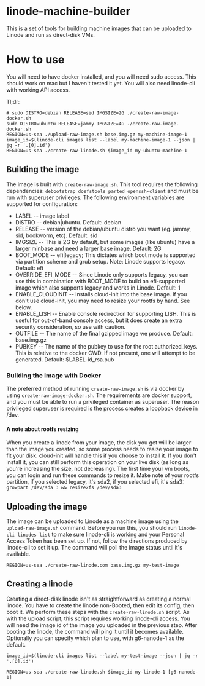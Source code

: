 # linode-machine-builder

This is a set of tools for building machine images that can be uploaded to Linode and run as direct-disk VMs.

# How to use

You will need to have docker installed, and you will need sudo access. This should work on mac but I haven't tested it yet. You will also need linode-cli with working API access.

Tl;dr:
```
# sudo DISTRO=debian RELEASE=sid IMGSIZE=2G ./create-raw-image-docker.sh
sudo DISTRO=ubuntu RELEASE=jammy IMGSIZE=4G ./create-raw-image-docker.sh
REGION=us-sea ./upload-raw-image.sh base.img.gz my-machine-image-1
image_id=$(linode-cli images list --label my-machine-image-1 --json | jq -r '.[0].id')
REGION=us-sea ./create-raw-linode.sh $image_id my-ubuntu-machine-1
```

## Building the image

The image is built with `create-raw-image.sh`. This tool requires the following dependencies: `debootstrap dosfstools parted openssh-client` and must be run with superuser privileges. The following environment variables are supported for configuration:
* LABEL -- image label
* DISTRO -- debian|ubuntu. Default: debian
* RELEASE -- version of the debian/ubuntu distro you want (eg. jammy, sid, bookworm, etc). Default: sid
* IMGSIZE -- This is 2G by default, but some images (like ubuntu) have a larger minbase and need a larger base image. Default: 2G
* BOOT_MODE -- efi|legacy; This dictates which boot mode is supported via partition scheme and grub setup. Note: Linode supports legacy. Default: efi
* OVERRIDE_EFI_MODE -- Since Linode only supports legacy, you can use this in combination with BOOT_MODE to build an efi-supported image which also supports legacy and works in Linode. Default: 1
* ENABLE_CLOUDINIT -- installs cloud-init into the base image. If you don't use cloud-init, you may need to resize your rootfs by hand. See below.
* ENABLE_LISH -- Enable console redirection for supporting LISH. This is useful for out-of-band console access, but it does create an extra security consideration, so use with caution.
* OUTFILE -- The name of the final gzipped image we produce. Default: base.img.gz
* PUBKEY -- The name of the pubkey to use for the root authorized_keys. This is relative to the docker CWD. If not present, one will attempt to be generated. Default: $LABEL-id_rsa.pub

### Building the image with Docker

The preferred method of running `create-raw-image.sh` is via docker by using `create-raw-image-docker.sh`. The requirements are docker support, and you must be able to run a privileged container as superuser. The reason privileged superuser is required is the process creates a loopback device in /dev.

#### A note about rootfs resizing ####

When you create a linode from your image, the disk you get will be larger than the image you created, so some process needs to resize your image to fit your disk. cloud-init will handle this if you choose to install it. If you don't install it, you can still perform this operation on your live disk (as long as you're increasing the size, not decreasing). The first time your vm boots, you can login and run these commands to resize it. Make note of your rootfs partition, if you selected legacy, it's sda2, if you selected efi, it's sda3: `growpart /dev/sda 3 && resize2fs /dev/sda3`

## Uploading the image

The image can be uploaded to Linode as a machine image using the `upload-raw-image.sh` command. Before you run this, you should run `linode-cli linodes list` to make sure linode-cli is working and your Personal Access Token has been set up. If not, follow the directions produced by linode-cli to set it up. The command will poll the image status until it's available.

```
REGION=us-sea ./create-raw-linode.com base.img.gz my-test-image
```

## Creating a linode

Creating a direct-disk linode isn't as straightforward as creating a normal linode. You have to create the linode non-Booted, then edit its config, then boot it. We perform these steps with the `create-raw-linode.sh` script. As with the upload script, this script requires working linode-cli access. You will need the image id of the image you uploaded in the previous step. After booting the linode, the command will ping it until it becomes available. Optionally you can specify which plan to use, with g6-nanode-1 as the default.

```
image_id=$(linode-cli images list --label my-test-image --json | jq -r '.[0].id')

REGION=us-sea ./create-raw-linode.sh $image_id my-linode-1 [g6-nanode-1]
```

